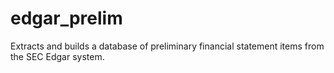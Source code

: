 # edgar_prelim
Extracts and builds a database of preliminary financial statement items from the SEC Edgar system.
